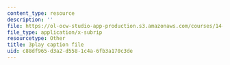 ```yaml
---
content_type: resource
description: ''
file: https://ol-ocw-studio-app-production.s3.amazonaws.com/courses/14-01-principles-of-microeconomics-fall-2018/c88df965d3a2d5581c4a6fb3a170c3de_PC3qooaF5Xs.srt
file_type: application/x-subrip
resourcetype: Other
title: 3play caption file
uid: c88df965-d3a2-d558-1c4a-6fb3a170c3de
---
```


